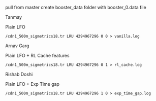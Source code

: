 pull from master
create booster_data folder with booster_0.data file

Tanmay

Plain LFO

```
/cdn1_500m_sigmetrics18.tr LRU 4294967296 0 0 > vanilla.log
```
Arnav Garg

Plain LFO + RL Cache features
```
/cdn1_500m_sigmetrics18.tr LRU 4294967296 0 1 > rl_cache.log
```
Rishab Doshi

Plain LFO + Exp Time gap
```
/cdn1_500m_sigmetrics18.tr LRU 4294967296 1 0 > exp_time_gap.log
```
